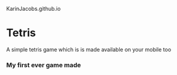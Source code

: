 KarinJacobs.github.io
# Tetris
A simple tetris game which is is made available on your mobile too
### My first ever game made
